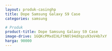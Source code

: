 ```yaml
---
layout: produk-casinghp
title: Dope Samsung Galaxy S9 Case
categories: samsung

# Produk
product-title: Dope Samsung Galaxy S9 Case
image-drive: 1GQKcPMxdIXLFtN0l94dXqzu93oV4b7xY
harga: 90000
---
```

